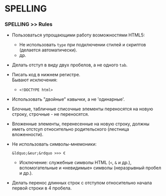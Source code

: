 # SPELLING

### SPELLING >> Rules
- Пользоваться упрощающими работу возможностями HTML5:
  - Не использовать `type` при подключении стилей и скриптов (делается автоматически).
  - др.
- Делать отступ в виду двух пробелов, а не одного `tab`.
- Писать код в нижнем регистре.  
Бывают исключения:
  - `<!DOCTYPE html>`
- Использовать "двойные" кавычки, а не 'одинарные'.
- Блочные, табличные списочные элементы переносятся на новую строку, строчные - не переносятся.
- Вложенные элементы, перенесенные на новую строку, должны иметь отстсуп относительно родительского (лестница вложенности).
- Не использовать символы-мнемоники:

  ```
  &ldquo;&eur;&rdquo >>> €
  ```
  - Исключение: служебные символы HTML
(`<`, `&` и др.), вспомогательные и «невидимые» символы (неразрывный пробел и др.).
- Делать перенос длинных строк с отступом относительно начала первой строки в 4 пробела.
